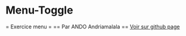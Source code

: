 # Menu-Toggle
= Exercice menu =
== Par ANDO Andriamalala ==
[Voir sur github page](https://andriamalala5056.github.io/Menu-Toggle/)